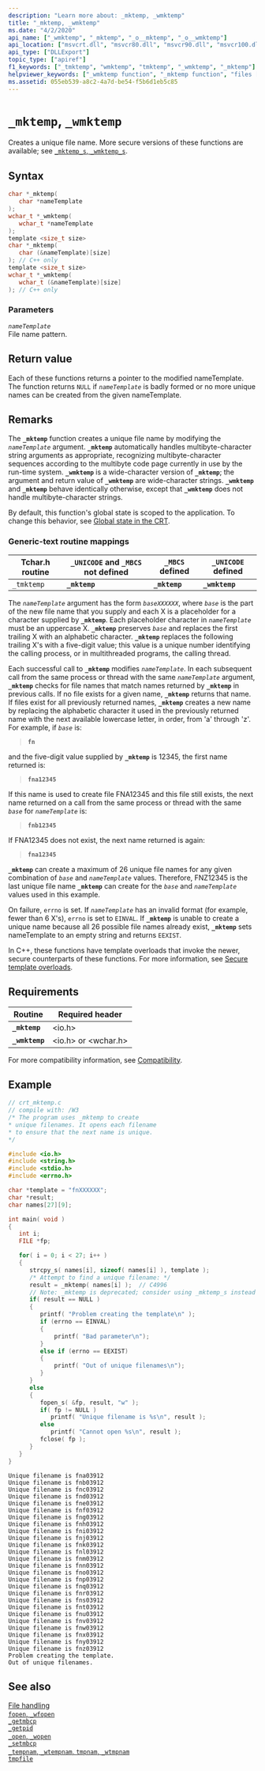 ```yaml
---
description: "Learn more about: _mktemp, _wmktemp"
title: "_mktemp, _wmktemp"
ms.date: "4/2/2020"
api_name: ["_wmktemp", "_mktemp", "_o__mktemp", "_o__wmktemp"]
api_location: ["msvcrt.dll", "msvcr80.dll", "msvcr90.dll", "msvcr100.dll", "msvcr100_clr0400.dll", "msvcr110.dll", "msvcr110_clr0400.dll", "msvcr120.dll", "msvcr120_clr0400.dll", "ucrtbase.dll", "api-ms-win-crt-stdio-l1-1-0.dll", "api-ms-win-crt-private-l1-1-0.dll"]
api_type: ["DLLExport"]
topic_type: ["apiref"]
f1_keywords: ["_tmktemp", "wmktemp", "tmktemp", "_wmktemp", "_mktemp"]
helpviewer_keywords: ["_wmktemp function", "_mktemp function", "files [C++], temporary", "tmktemp function", "_tmktemp function", "wmktemp function", "mktemp function", "temporary files [C++]"]
ms.assetid: 055eb539-a8c2-4a7d-be54-f5b6d1eb5c85
---
```

# `_mktemp`, `_wmktemp`

Creates a unique file name. More secure versions of these functions are available; see [`_mktemp_s`, `_wmktemp_s`](mktemp-s-wmktemp-s.md).

## Syntax

```C
char *_mktemp(
   char *nameTemplate
);
wchar_t *_wmktemp(
   wchar_t *nameTemplate
);
template <size_t size>
char *_mktemp(
   char (&nameTemplate)[size]
); // C++ only
template <size_t size>
wchar_t *_wmktemp(
   wchar_t (&nameTemplate)[size]
); // C++ only
```

### Parameters

*`nameTemplate`*\
File name pattern.

## Return value

Each of these functions returns a pointer to the modified nameTemplate. The function returns `NULL` if *`nameTemplate`* is badly formed or no more unique names can be created from the given nameTemplate.

## Remarks

The **`_mktemp`** function creates a unique file name by modifying the *`nameTemplate`* argument. **`_mktemp`** automatically handles multibyte-character string arguments as appropriate, recognizing multibyte-character sequences according to the multibyte code page currently in use by the run-time system. **`_wmktemp`** is a wide-character version of **`_mktemp`**; the argument and return value of **`_wmktemp`** are wide-character strings. **`_wmktemp`** and **`_mktemp`** behave identically otherwise, except that **`_wmktemp`** does not handle multibyte-character strings.

By default, this function's global state is scoped to the application. To change this behavior, see [Global state in the CRT](../global-state.md).

### Generic-text routine mappings

|Tchar.h routine|`_UNICODE` and `_MBCS` not defined|`_MBCS` defined|`_UNICODE` defined|
|---------------------|--------------------------------------|--------------------|-----------------------|
|`_tmktemp`|**`_mktemp`**|**`_mktemp`**|**`_wmktemp`**|

The *`nameTemplate`* argument has the form *`baseXXXXXX`*, where *`base`* is the part of the new file name that you supply and each X is a placeholder for a character supplied by **`_mktemp`**. Each placeholder character in *`nameTemplate`* must be an uppercase X. **`_mktemp`** preserves *`base`* and replaces the first trailing X with an alphabetic character. **`_mktemp`** replaces the following trailing X's with a five-digit value; this value is a unique number identifying the calling process, or in multithreaded programs, the calling thread.

Each successful call to **`_mktemp`** modifies *`nameTemplate`*. In each subsequent call from the same process or thread with the same *`nameTemplate`* argument, **`_mktemp`** checks for file names that match names returned by **`_mktemp`** in previous calls. If no file exists for a given name, **`_mktemp`** returns that name. If files exist for all previously returned names, **`_mktemp`** creates a new name by replacing the alphabetic character it used in the previously returned name with the next available lowercase letter, in order, from 'a' through 'z'. For example, if *`base`* is:

> **`fn`**

and the five-digit value supplied by **`_mktemp`** is 12345, the first name returned is:

> **`fna12345`**

If this name is used to create file FNA12345 and this file still exists, the next name returned on a call from the same process or thread with the same *`base`* for *`nameTemplate`* is:

> **`fnb12345`**

If FNA12345 does not exist, the next name returned is again:

> **`fna12345`**

**`_mktemp`** can create a maximum of 26 unique file names for any given combination of *`base`* and *`nameTemplate`* values. Therefore, FNZ12345 is the last unique file name **`_mktemp`** can create for the *`base`* and *`nameTemplate`* values used in this example.

On failure, `errno` is set. If *`nameTemplate`* has an invalid format (for example, fewer than 6 X's), `errno` is set to `EINVAL`. If **`_mktemp`** is unable to create a unique name because all 26 possible file names already exist, **`_mktemp`** sets nameTemplate to an empty string and returns `EEXIST`.

In C++, these functions have template overloads that invoke the newer, secure counterparts of these functions. For more information, see [Secure template overloads](../secure-template-overloads.md).

## Requirements

|Routine|Required header|
|-------------|---------------------|
|**`_mktemp`**|\<io.h>|
|**`_wmktemp`**|\<io.h> or \<wchar.h>|

For more compatibility information, see [Compatibility](../compatibility.md).

## Example

```C
// crt_mktemp.c
// compile with: /W3
/* The program uses _mktemp to create
* unique filenames. It opens each filename
* to ensure that the next name is unique.
*/

#include <io.h>
#include <string.h>
#include <stdio.h>
#include <errno.h>

char *template = "fnXXXXXX";
char *result;
char names[27][9];

int main( void )
{
   int i;
   FILE *fp;

   for( i = 0; i < 27; i++ )
   {
      strcpy_s( names[i], sizeof( names[i] ), template );
      /* Attempt to find a unique filename: */
      result = _mktemp( names[i] );  // C4996
      // Note: _mktemp is deprecated; consider using _mktemp_s instead
      if( result == NULL )
      {
         printf( "Problem creating the template\n" );
         if (errno == EINVAL)
         {
             printf( "Bad parameter\n");
         }
         else if (errno == EEXIST)
         {
             printf( "Out of unique filenames\n");
         }
      }
      else
      {
         fopen_s( &fp, result, "w" );
         if( fp != NULL )
            printf( "Unique filename is %s\n", result );
         else
            printf( "Cannot open %s\n", result );
         fclose( fp );
      }
   }
}
```

```Output
Unique filename is fna03912
Unique filename is fnb03912
Unique filename is fnc03912
Unique filename is fnd03912
Unique filename is fne03912
Unique filename is fnf03912
Unique filename is fng03912
Unique filename is fnh03912
Unique filename is fni03912
Unique filename is fnj03912
Unique filename is fnk03912
Unique filename is fnl03912
Unique filename is fnm03912
Unique filename is fnn03912
Unique filename is fno03912
Unique filename is fnp03912
Unique filename is fnq03912
Unique filename is fnr03912
Unique filename is fns03912
Unique filename is fnt03912
Unique filename is fnu03912
Unique filename is fnv03912
Unique filename is fnw03912
Unique filename is fnx03912
Unique filename is fny03912
Unique filename is fnz03912
Problem creating the template.
Out of unique filenames.
```

## See also

[File handling](../file-handling.md)\
[`fopen`, `_wfopen`](fopen-wfopen.md)\
[`_getmbcp`](getmbcp.md)\
[`_getpid`](getpid.md)\
[`_open`, `_wopen`](open-wopen.md)\
[`_setmbcp`](setmbcp.md)\
[`_tempnam`, `_wtempnam`, `tmpnam`, `_wtmpnam`](tempnam-wtempnam-tmpnam-wtmpnam.md)\
[`tmpfile`](tmpfile.md)
